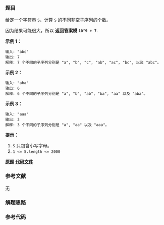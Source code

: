 ### 题目
给定一个字符串 `S`，计算 `S` 的不同非空子序列的个数。

因为结果可能很大，所以 **返回答案模** **`10^9 + 7`**.



**示例 1：**

    
    
    输入: "abc"
    输出: 7
    解释: 7 个不同的子序列分别是 "a", "b", "c", "ab", "ac", "bc", 以及 "abc"。
    

**示例 2：**

    
    
    输入: "aba"
    输出: 6
    解释: 6 个不同的子序列分别是 "a", "b", "ab", "ba", "aa" 以及 "aba"。
    

**示例 3：**

    
    
    输入: "aaa"
    输出: 3
    解释: 3 个不同的子序列分别是 "a", "aa" 以及 "aaa"。
    





**提示：**

  1. `S` 只包含小写字母。
  2. `1 <= S.length <= 2000`





 **[原题](https://leetcode-cn.com/problems/distinct-subsequences-ii/)**    **[代码文件]()**


### 参考文献
无

### 解题思路




### 参考代码

```go


```




